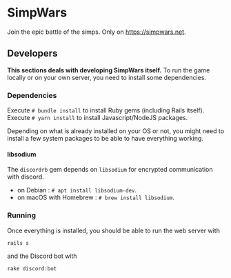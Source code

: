 # SimpWars

Join the epic battle of the simps. Only on https://simpwars.net.

## Developers

**This sections deals with developing SimpWars itself.**
To run the game locally or on your own server, you need to install some dependencies.

### Dependencies

Execute `# bundle install` to install Ruby gems (including Rails itself).
Execute `# yarn install` to install Javascript/NodeJS packages.

Depending on what is already installed on your OS or not, you might need to install a few system packages to be able to have everything working.

#### libsodium

The `discordrb` gem depends on `libsodium` for encrypted communication with discord.

* on Debian : `# apt install libsodium-dev`.
* on macOS with Homebrew : `# brew install libsodium`.

### Running

Once everything is installed, you should be able to run the web server with

```
rails s
```

and the Discord bot with

```
rake discord:bot
```
